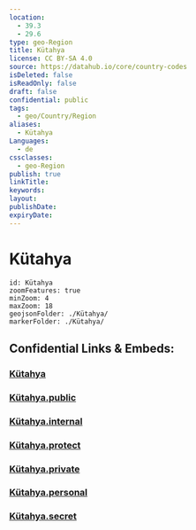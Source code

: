 ```yaml
---
location:
  - 39.3
  - 29.6
type: geo-Region
title: Kütahya
license: CC BY-SA 4.0
source: https://datahub.io/core/country-codes
isDeleted: false
isReadOnly: false
draft: false
confidential: public
tags:
  - geo/Country/Region
aliases:
  - Kütahya
Languages:
  - de
cssclasses:
  - geo-Region
publish: true
linkTitle:
keywords:
layout:
publishDate:
expiryDate:
---
```


# Kütahya

```leaflet
id: Kütahya
zoomFeatures: true 
minZoom: 4 
maxZoom: 18
geojsonFolder: ./Kütahya/
markerFolder: ./Kütahya/
```


## Confidential Links & Embeds: 

### [Kütahya](/_Standards/Earth/Continent/Europe/Europe~East/Turkey/Provinces~Turkey/Kütahya.md) 

### [Kütahya.public](/_public/Earth/Continent/Europe/Europe~East/Turkey/Provinces~Turkey/Kütahya.public.md) 

### [Kütahya.internal](/_internal/Earth/Continent/Europe/Europe~East/Turkey/Provinces~Turkey/Kütahya.internal.md) 

### [Kütahya.protect](/_protect/Earth/Continent/Europe/Europe~East/Turkey/Provinces~Turkey/Kütahya.protect.md) 

### [Kütahya.private](/_private/Earth/Continent/Europe/Europe~East/Turkey/Provinces~Turkey/Kütahya.private.md) 

### [Kütahya.personal](/_personal/Earth/Continent/Europe/Europe~East/Turkey/Provinces~Turkey/Kütahya.personal.md) 

### [Kütahya.secret](/_secret/Earth/Continent/Europe/Europe~East/Turkey/Provinces~Turkey/Kütahya.secret.md)


